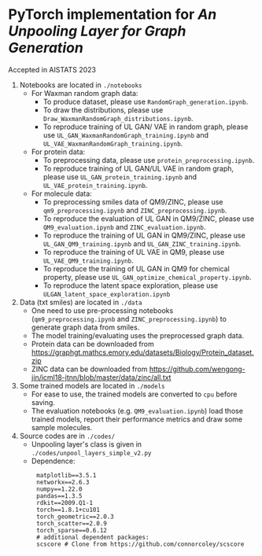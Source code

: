 # PyTorch implementation for _An Unpooling Layer for Graph Generation_
Accepted in AISTATS 2023

1. Notebooks are located in `./notebooks`
	- For Waxman random graph data:
		- To produce dataset, please use `RandomGraph_generation.ipynb`.
		- To draw the distributions, please use `Draw_WaxmanRandomGraph_distributions.ipynb`.
		- To reproduce training of UL GAN/ VAE in random graph, please use `UL_GAN_WaxmanRandomGraph_training.ipynb` and `UL_VAE_WaxmanRandomGraph_training.ipynb`.
	- For protein data:
		- To preprocessing data, please use `protein_preprocessing.ipynb`.
		- To reproduce training of UL GAN/UL VAE in random graph, please use `UL_GAN_protein_training.ipynb` and `UL_VAE_protein_training.ipynb`.
	- For molecule data:
		- To preprocessing smiles data of QM9/ZINC, please use `qm9_preprocessing.ipynb` and `ZINC_preprocessing.ipynb`.
		- To reproduce the evaluation of UL GAN in QM9/ZINC, please use `QM9_evaluation.ipynb` and `ZINC_evaluation.ipynb`.
		- To reproduce the training of UL GAN in QM9/ZINC, please use `UL_GAN_QM9_training.ipynb` and `UL_GAN_ZINC_training.ipynb`.
		- To reproduce the training of UL VAE in QM9, please use `UL_VAE_QM9_training.ipynb`.
		- To reproduce the training of UL GAN in QM9 for chemical property, please use `UL_GAN_optimize_chemical_property.ipynb`.
		- To reproduce the latent space exploration, please use `ULGAN_latent_space_exploration.ipynb`
2. Data (txt smiles) are located in `./data`
	- One need to use pre-processing notebooks (`qm9_preprocessing.ipynb` and `ZINC_preprocessing.ipynb`) to generate graph data from smiles.
	- The model training/evaluating uses the preprocessed graph data.
	- Protein data can be downloaded from https://graphgt.mathcs.emory.edu/datasets/Biology/Protein_dataset.zip
	- ZINC data can be downloaded from https://github.com/wengong-jin/icml18-jtnn/blob/master/data/zinc/all.txt
3. Some trained models are located in `./models`
	- For ease to use, the trained models are converted to `cpu` before saving.
	- The evaluation notebooks (e.g. `QM9_evaluation.ipynb`) load those trained models, report their performance metrics and draw some sample molecules.
4. Source codes are in `./codes/`
	- Unpooling layer's class is given in `./codes/unpool_layers_simple_v2.py`
	- Dependence:
```
		matplotlib==3.5.1
		networkx==2.6.3
		numpy==1.22.0
		pandas==1.3.5
		rdkit==2009.Q1-1
		torch==1.8.1+cu101
		torch_geometric==2.0.3
		torch_scatter==2.0.9
		torch_sparse==0.6.12
		# additional dependent packages:
		scscore # Clone from https://github.com/connorcoley/scscore
```
